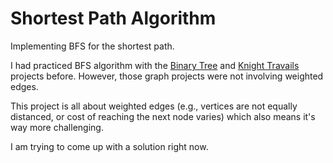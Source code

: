 # Shortest Path Algorithm

Implementing BFS for the shortest path. 

I had practiced BFS algorithm with the [Binary Tree](https://github.com/egemen-github/binary_search_trees) and [Knight Travails](https://github.com/egemen-github/knights_travails) projects before. However, those graph projects were not involving weighted edges.

This project is all about weighted edges (e.g., vertices are not equally distanced, or cost of reaching the next node varies) which also means it's way more challenging. 

I am trying to come up with a solution right now.